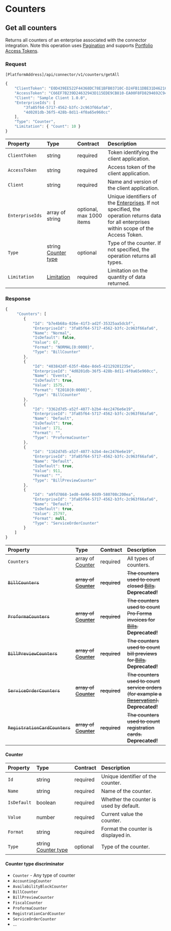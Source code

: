 # Counters

## Get all counters

Returns all counters of an enterprise associated with the connector integration.
Note this operation uses [Pagination](../guidelines/pagination.md) and supports [Portfolio Access Tokens](../guidelines/multi-property.md).

### Request

`[PlatformAddress]/api/connector/v1/counters/getAll`

```javascript
{
    "ClientToken": "E0D439EE522F44368DC78E1BFB03710C-D24FB11DBE31D4621C4817E028D9E1D",
    "AccessToken": "C66EF7B239D24632943D115EDE9CB810-EA00F8FD8294692C940F6B5A8F9453D",
    "Client": "Sample Client 1.0.0",
    "EnterpriseIds": [
        "3fa85f64-5717-4562-b3fc-2c963f66afa6",
        "4d0201db-36f5-428b-8d11-4f0a65e960cc"
    ],
    "Type": "Counter",
    "Limitation": { "Count": 10 }
}
```

| Property | Type | Contract | Description |
| :-- | :-- | :-- | :-- |
| `ClientToken` | string | required | Token identifying the client application. |
| `AccessToken` | string | required | Access token of the client application. |
| `Client` | string | required | Name and version of the client application. |
| `EnterpriseIds` | array of string | optional, max 1000 items | Unique identifiers of the [Enterprises](enterprises.md#enterprise). If not specified, the operation returns data for all enterprises within scope of the Access Token. |
| `Type` | string [Counter type](#counter-type-discriminator) | optional | Type of the counter. If not specified, the operation returns all types. |
| `Limitation` | [Limitation](../guidelines/pagination.md#limitation) | required | Limitation on the quantity of data returned. |

### Response

```javascript
{
     "Counters": [
        {
            "Id": "b7e4b68a-026e-41f3-ad2f-35325aa5dcbf",
            "EnterpriseId": "3fa85f64-5717-4562-b3fc-2c963f66afa6",
            "Name": "Normal",
            "IsDefault": false,
            "Value": 67,
            "Format": "NORMAL{0:0000}",
            "Type": "BillCounter"
        },
        {
            "Id": "403842df-635f-4b6e-8de5-42129201235e",
            "EnterpriseId": "4d0201db-36f5-428b-8d11-4f0a65e960cc",
            "Name": "Events",
            "IsDefault": true,
            "Value": 1575,
            "Format": "E2018{0:0000}",
            "Type": "BillCounter"
        },
        {
            "Id": "3362d7d5-a52f-4077-b2b4-4ec2476e6e19",
            "EnterpriseId": "3fa85f64-5717-4562-b3fc-2c963f66afa6",
            "Name": "Default",
            "IsDefault": true,
            "Value": 171,
            "Format": "",
            "Type": "ProformaCounter"
        },
        {
            "Id": "1162d7d5-a52f-4077-b2b4-4ec2476e6e19",
            "EnterpriseId": "3fa85f64-5717-4562-b3fc-2c963f66afa6",
            "Name": "Default",
            "IsDefault": true,
            "Value": 911,
            "Format": "",
            "Type": "BillPreviewCounter"
        },
        {
            "Id": "a9fd7868-1ed0-4e96-8dd9-580708c200ea",
            "EnterpriseId": "3fa85f64-5717-4562-b3fc-2c963f66afa6",
            "Name": "Default",
            "IsDefault": true,
            "Value": 25797,
            "Format": null,
            "Type": "ServiceOrderCounter"
        }
    ]
}
```

| Property | Type | Contract | Description |
| :-- | :-- | :-- | :-- |
| `Counters` | array of [Counter](#counter) | required | All types of counters. |
| ~~`BillCounters`~~ | ~~array of [Counter](#counter)~~ | ~~required~~ | ~~The counters used to count closed [Bills](bills.md#bill).~~ **Deprecated!** |
| ~~`ProformaCounters`~~ | ~~array of [Counter](#counter)~~ | ~~required~~ | ~~The counters used to count Pro Forma invoices for [Bills](bills.md#bill).~~ **Deprecated!** |
| ~~`BillPreviewCounters`~~ | ~~array of [Counter](#counter)~~ | ~~required~~ | ~~The counters used to count bill previews for [Bills](bills.md#bill).~~ **Deprecated!** |
| ~~`ServiceOrderCounters`~~ | ~~array of [Counter](#counter)~~ | ~~required~~ | ~~The counters used to count service orders (for example a [Reservation](reservations.md#reservation)).~~ **Deprecated!** |
| ~~`RegistrationCardCounters`~~ | ~~array of [Counter](#counter)~~ | ~~required~~ | ~~The counters used to count registration cards.~~ **Deprecated!** |

#### Counter

| Property | Type | Contract | Description |
| :-- | :-- | :-- | :-- |
| `Id` | string | required | Unique identifier of the counter. |
| `Name` | string | required | Name of the counter. |
| `IsDefault` | boolean | required | Whether the counter is used by default. |
| `Value` | number | required | Current value the counter. |
| `Format` | string | required | Format the counter is displayed in. |
| `Type` | string [Counter type](#counter-type-discriminator) | optional | Type of the counter. |

#### Counter type discriminator

* `Counter` - Any type of counter
* `AccountingCounter`
* `AvailabilityBlockCounter`
* `BillCounter`
* `BillPreviewCounter`
* `FiscalCounter`
* `ProformaCounter`
* `RegistrationCardCounter`
* `ServiceOrderCounter`
* ...